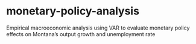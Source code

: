 # monetary-policy-analysis
Empirical macroeconomic analysis using VAR to evaluate monetary policy effects on Montana’s output growth and unemployment rate
